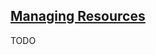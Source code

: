 ## [Managing Resources](https://kubernetes.io/docs/concepts/cluster-administration/manage-deployment/)

TODO

